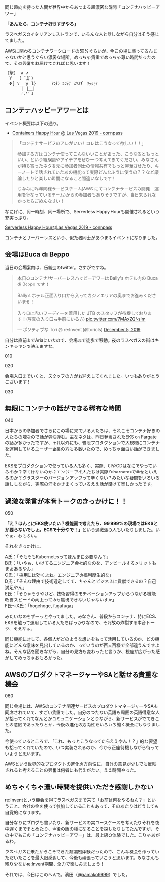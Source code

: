 同じ趣向を持った人間が世界中からあつまる超濃密な時間「コンテナハッピーアワー」

<strong>「あんたら、コンテナ好きすぎやろ」</strong>

ラスベガスのイタリアンレストランで、いろんな人と話しながら自分はそう感じてました。

AWSに関わるコンテナワークロードの50%ぐらいが、今この場に集ってるんじゃないかと思うぐらい濃密な場所。めっちゃ貴重でめっちゃ尊い時間だったので、その興奮をお届けできればと思います！

<pre style="line-height:120%;">
（祭） ∧ ∧
　Y　 ( ﾟДﾟ)
　Φ[_ｿ__ｙ_l〉     ｱﾝﾀﾗ ｺﾝﾃﾅ ｽｷｽｷﾞ ﾜｯｼｮｲ
　　　 |_|＿|
　　　 し'´Ｊ
</pre>



## コンテナハッピーアワーとは

イベント概要は以下の通り。

- <a href="https://aws-container.connpass.com/event/151836/" target="_blank">Containers Happy Hour @ Las Vegas 2019 - connpass</a>

<blockquote>「コンテナサービスのアレがいい！コレはこうなって欲しい！！」

参加する方はコンテナ使ってこんないいことがあった、こうなるともっといい、という経験談やアイデアをぜひ一つ考えてきてください。みなさんが持ち寄ったネタを元に参加者同士の情報共有でもっと昇華させたり、キーノートで話されていたあの機能って実際どんなふうに使うの？？など議論したりと楽しい時間になること間違いなしです！<br />

ちなみに昨年同様サービスチーム(AWS にてコンテナサービスの開発・運用を行なっているチーム)からの参加者もありそうですが、当日来られなかったらごめんなさい！</blockquote>

なにげに、同一時刻、同一場所で、Serverless Happy Hourも開催されるという充実っぷり。

<a href="https://aws-serverless.connpass.com/event/155436/" target="_blank">Serverless Happy Hour@Las Vegas 2019 - connpass</a>

コンテナとサーバーレスという、似た者同士があつまるイベントになりました。


## 会場はBuca di Beppo

当日の会場案内は、伝統芸のtwitter。さすがですね。

<blockquote class="twitter-tweet"><p lang="ja" dir="ltr">本日のコンテナ/サーバーレスハッピーアワーは Bally&#39;s ホテル内の Buca di Beppo です！<br><br>Bally&#39;s ホテル正面入り口から入ってカジノエリアの奥までお進みくださいませ！<br><br>入り口に赤いフーディーを着用した JTB のスタッフが待機しております！(写真の入り口右手前にいる方) <a href="https://t.co/7MAxZQNsim">pic.twitter.com/7MAxZQNsim</a></p>&mdash; ポジティブな Tori @ re:Invent (@toricls) <a href="https://twitter.com/toricls/status/1202416825918582785?ref_src=twsrc%5Etfw">December 5, 2019</a></blockquote> <script async src="https://platform.twitter.com/widgets.js" charset="utf-8"></script>

自分は直前までAriaにいたので、会場まで徒歩で移動。夜のラスベガスの街はキンキラキンで映えますな。

010

020

会場入口までいくと、スタッフの方がお迎えしてくれました。いつもありがとうございます！

030

## 無限にコンテナの話ができる稀有な時間

040

日本からの参加者でさらにこの場に来ている人たちは、それこそコンテナ好きの人たちの塊なので話が弾む弾む。主なネタは、昨日発表されたEKS on Fargateの話が多かったですが、それ以外にも、普段プロダクションで大規模にコンテナを運用しているユーザー企業の方も多数いたので、めっちゃ面白い話ができました。

EKSをプロダクションで使っている人も多く、実際、CIやCDはなにでやっているのか？辛くはないのか？エンジニアの人たちは実際Kubernetesで幸せといえるのか？クラスターのバージョンアップって辛くない？みたいな疑問をいろいろ話ししながら、実際の汗をかきまくっているええ話が聞けて楽しかったです。

## 過激な発言が本音トークのきっかけに！！

050

<strong>「え？ほんとにEKS使いたい？機能面で考えたら、99.999%の現場ではEKSとか要らないでしょ。ECSで十分やで！」</strong>という過激派の人もいたりしました。いやぁ、おもろい。

それをきっかけに、

A氏：「そもそもKubernetesってほんまに必要なん？」<br >
B氏：「いやぁ、いけてるエンジニア会社的なのを、アッピールするメリットもまぁあるやん」<br >
C氏：「採用には効くよね。エンジニアの福利厚生的な」<br />
D氏：「そんな理由で技術選定してて、ちゃんとビジネスに貢献できるの？自己満足やん」<br />
E氏：「そりゃそうやけど、技術習得のモチベーションアップからつながる機能改善スピードの向上ってのも無視できないじゃないすか」<br />
F氏〜X氏：「hogehoge, fugafuga」

みたいなのをずーっとやってました。みなさん、普段からコンテナ、特にECS、EKSを触って運用している人たちばっかりなので、それ故の炸裂する本音トーク、ええなぁ。

同じ機能に対して、各個人がどのような想いをもって活用しているのか、どの機能にどんな意味を見出しているのか、っていうのが百人百様で全部違うんですよね。そんな話を聞きながら、自分の見方も変わったと言うか、視座が広がった感がしてめっちゃおもろかった。

## AWSのプロダクトマネージャーやSAと話せる貴重な機会

060

同じ会場には、AWSのコンテナ関連サービスのプロダクトマネージャーやSAも同席されていて、すごい貴重でした。自分のつたない英語も周囲の英語得意な人が拾ってくれてなんとかコミュニケーションとりながら、新サービスがでてきことの意図であったりとか、今後の進化の方向性をいろいろ聞く機会にもなりました。

今使っているところで、「これ、もっとこうなってたらええやん！？」的な要望も拾ってくれていたので、いつ実装されるのか、今から正座待機しながら待っていようと思います。

AWSという世界的なプロダクトの進化の方向性に、自分の意見が少しでも反映されると考えることの興奮は何者にも代えがたい。ええ時間やった。

## めちゃくちゃ濃い時間を提供いただき感謝しかない

re:Inventという機会を得てラスベガスまで来て「お前は何をやるねん？」ということ、会社の金を使って参加していることもあって、そのあたりはどうしても自覚的になります。

自分なりにブログも書いたり、新サービスの実ユースケースを考えたりそれを夜中遅くまでまとめたり、今後の飯の種になることを探したりしてたんですが、その中でもこの「コンテナハッピーアワー」は、最上級の体験でした。こりゃあがるわ。

ラスベガスに来たからこそできた超濃密体験だったので、こんな機会を作っていただいたことを最大限感謝して、今後も頑張っていこうと思います。みなさんも残り少ないre:Invent期間、全力で楽しみましょう！

それでは、今日はこのへんで。濱田（<a href="https://twitter.com/hamako9999" target="_blank">@hamako9999</a>）でした。

